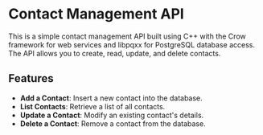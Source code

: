 # Contact Management API

This is a simple contact management API built using C++ with the Crow framework for web services and libpqxx for PostgreSQL database access. The API allows you to create, read, update, and delete contacts.

## Features
- **Add a Contact**: Insert a new contact into the database.
- **List Contacts**: Retrieve a list of all contacts.
- **Update a Contact**: Modify an existing contact's details.
- **Delete a Contact**: Remove a contact from the database.
